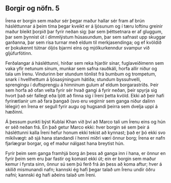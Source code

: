 ## Borgir og nöfn. 5

Írena er borgin sem maður sér þegar maður hallar sér fram af brún hásléttunnar á þeim tíma þegar kveikt er á ljósunum og í tæru loftinu greinir maður bleikt þorpið þar fyrir neðan sig: þar sem þéttsetnara er af gluggum, þar sem þynnist út í dimmlýstum húsasundum, þar sem safnast upp skuggar garðanna, þar sem rísa turnar með eldum til merkjasendinga; og ef kvöldið er þokukennt tútnar óljós bjarmi eins og mjólkurkenndur svampur við gljúfurfótinn.

Ferðalangar á hásléttunni, hirðar sem reka hjarðir sínar, fuglaveiðimenn sem vaka yfir netunum sínum, munkar sem safna rauðkáli, horfa allir niður og tala um Írenu. Vindurinn ber stundum tónlist frá bumbum og trompetum, snark í hvellhettum á ljósasýningum hátíða; stundum byssuhvelli, sprengingu í duftsprengju á himninum gulum af eldum borgarastríðs. Þeir sem horfa að ofan velta fyrir sér hvað gangi á fyrir neðan, þeir spyrja sig hvort það sér fallegt eða ljótt að finna sig í Íreni þetta kvöld. Ekki að þeir hafi fyrirætlanir um að fara þangað (svo eru vegirnir sem ganga niður dalinn lélegir) en Írena er segull fyrir augu og hugsandi þeirra sem dvelja uppi á hæðinni.

Á þessum punkti býst Kublai Khan við því að Marco tali um Írenu eins og hún er séð neðan frá. En það getur Marco ekki: hver borgin sé sem þeir á hásléttunni kalla Íreni hefur honum ekki tekist að kynnast; það er þó ekki svo mikilvægt: að sjá hana standandi í henni miðri væri önnur borg; Írena er nafn fjarlægrar borgar, og ef maður nálgast hana breytist hún.

Fyrir þeim sem ganga framhjá borg án þess að ganga inn í hana, er önnur en fyrir þeim sem eru þar fastir og komast ekki út; ein er borgin sem maður kemur í fyrsta sinn, önnur sú sem þú ferð frá án þess að koma aftur; hver á skilið mismunandi nafn; kannski ég hafi þegar talað um Írenu undir öðru nafni; kannski ég hafi aðeins talað um Íreni.
